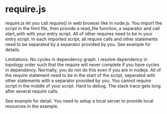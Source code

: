 # require.js

require.js let you call require() in web browser like in node.js.
You import the script in the html file, then provide a read_file function, a separator and call start_with with your entry script. All of other requires need to be in your entry script.
In each imported script, all require calls and other statements need to be separated by a separator provided by you. See example for details.

Limitations:
No cycles in dependency graph. I resolve dependency in topology order such that the require will never complete if you have cycles in dependency. Normally, you do not do this even if you are in nodejs.
All of the require statement need to be in the start of the script, separated with other statements with a separator provided by you. You cannot require script in the middle of your script.
Hard to debug. The stack trace gets long after several require calls.

See example for detail. You need to setup a local server to provide local resources in the example.
